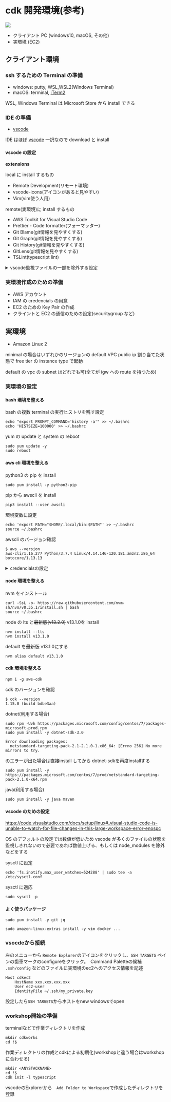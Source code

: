 # cdk 開発環境(参考)

![](./cdkenvironment-example.png)
- クライアント PC (windows10, macOS, その他)
- 実環境 (EC2)

## クライアント環境

### ssh するための Terminal の準備

- windows: putty, WSL,WSL2(Windows Terminal)
- macOS: terminal, [iTerm2](https://iterm2.com)

WSL, Windows Terminal は Microsoft Store から install できる

### IDE の準備

- [vscode](https://code.visualstudio.com/)

IDE はほぼ [vscode](https://code.visualstudio.com/) 一択なので download と install

#### vscode の設定

**extensions**

local に install するもの

- Remote Development(リモート環境)
- vscode-icons(アイコンがあると見やすい)
- Vim(vim使う人用)

remote(実環境)に install するもの
- AWS Toolkit for Visual Studio Code
- Prettier - Code formatter(フォーマッター)
- Git Blame(git情報を見やすくする)
- Git Graph(git情報を見やすくする)
- Git History(git情報を見やすくする)
- GitLens(git情報を見やすくする)
- TSLint(typescript lint)

<details><summary>vscode監視ファイルの一部を除外する設定</summary>
https://code.visualstudio.com/docs/getstarted/settings

`Ctrl+Shift+P`で Command Palette を開き`Open settings(JSON)`を選択

`settings.json`に以下を追加

```
  "files.watcherExclude": {
    "**/.git/objects/**": true,
    "**/.git/subtree-cache/**": true,
    "**/node_modules/*/**": true
  },
```

</details>

### 実環境作成のための準備

- AWS アカウント
- IAM の credencials の用意
- EC2 のための Key Pair の作成
- クライントと EC2 の通信のための設定(securitygroup など)

## 実環境

- Amazon Linux 2

minimal の場合はいずれかのリージョンの default VPC public ip 割り当てた状態で free tier の instance type で起動

default の vpc の subnet はどれでも可(全てが igw への route を持つため)

### 実環境の設定

#### bash 環境を整える

bash の複数 terminal の実行ヒストリを残す設定

```
echo "export PROMPT_COMMAND='history -a'" >> ~/.bashrc
echo 'HISTSIZE=100000' >> ~/.bashrc
```

yum の update と system の reboot

```
sudo yum update -y
sudo reboot
```

#### aws cli 環境を整える

python3 の pip を install

```
sudo yum install -y python3-pip
```

pip から awscli を install

```
pip3 install --user awscli
```

環境変数に設定

```
echo 'export PATH="$HOME/.local/bin:$PATH"' >> ~/.bashrc
source ~/.bashrc
```

awscli のバージョン確認

```console
$ aws --version
aws-cli/1.16.277 Python/3.7.4 Linux/4.14.146-120.181.amzn2.x86_64 botocore/1.13.13
```

<details><summary>credencialsの設定</summary>

ヒストリを残さないように一時的に設定

```
HISTCONTROL=ignoreboth
HISTIGNORE=*
```

変数化

```
awskey=AKIAIOSFODNN7EXAMPLE
awssec=wJalrXUtnFEMI/K7MDENG/bPxRfiCYEXAMPLEKEY
```

設定

```
aws configure set aws_access_key_id $awskey
aws configure set aws_secret_access_key $awssec
aws configure set cli_follow_urlparam false
```

profile で assumerole する場合は適宜に profile と sessionname を変更

変数化

```
myprofile=myprofile
myses=mysessionname
```

設定

```
aws configure --profile $myprof set role_arn <roleARN>
aws configure --profile $myprof set source_profile  <SourceProfile>
aws configure --profile $myprof set role_session_name  $myses
```

必要に応じてデフォルトに設定

```
echo "export AWS_DEFAULT_PROFILE=$myprof" >> ~/.bashrc
source ~/.bashrc
```

ヒストリ隠蔽解除

```
unset HISTIGNORE
```

credencials 設定確認

```
aws sts get-caller-identity
```

</p>
</details>

#### node 環境を整える

nvm をインストール

```
curl -SsL -o- https://raw.githubusercontent.com/nvm-sh/nvm/v0.35.1/install.sh | bash
source ~/.bashrc
```

node の lts と~~最新版(v13.2.0)~~ v13.1.0を install

```
nvm install --lts
nvm install v13.1.0
```

default を~~最新版~~ v13.1.0にする

```
nvm alias default v13.1.0
```

#### cdk 環境を整える

```
npm i -g aws-cdk
```

cdk のバージョンを確認

```console
$ cdk --version
1.15.0 (build bdbe3aa)
```


dotnet(利用する場合)
```
sudo rpm -Uvh https://packages.microsoft.com/config/centos/7/packages-microsoft-prod.rpm
sudo yum install -y dotnet-sdk-3.0
```


```
Error downloading packages:
  netstandard-targeting-pack-2.1-2.1.0-1.x86_64: [Errno 256] No more mirrors to try.
```
のエラーが出た場合は直接install してから dotnet-sdkを再度installする

```
sudo yum install -y https://packages.microsoft.com/centos/7/prod/netstandard-targeting-pack-2.1.0-x64.rpm
```
java(利用する場合)

```
sudo yum install -y java maven
```

#### vscode のための設定

https://code.visualstudio.com/docs/setup/linux#_visual-studio-code-is-unable-to-watch-for-file-changes-in-this-large-workspace-error-enospc

OS のデフォルトの設定では数値が低いため vscode が多くのファイルの状態を監視しきれないので必要であれば数値上げる、もしくは node_modules を除外などをする




sysctl に設定

```
echo 'fs.inotify.max_user_watches=524288' | sudo tee -a  /etc/sysctl.conf
```

sysctl に適応

```
sudo sysctl -p
```

#### よく使うパッケージ


```
sudo yum install -y git jq
```
```
sudo amazon-linux-extras install -y vim docker ...
```



### vsocdeから接続

左のメニューから `Remote Explorer`のアイコンをクリックし、`SSH TARGETS` ペインの歯車マークのconfigureをクリック。　Command Paletteの候補 `.ssh/config` などのファイルに実環境のec2へのアクセス情報を記述

```
Host cdkec2
    HostName xxx.xxx.xxx.xxx
    User ec2-user
    IdentityFile ~/.ssh/my_private.key
```    

設定したら`SSH TARGETS`からホストをnew windowsでopen



### workshop開始の準備


terminalなどで作業ディレクトリを作成

```
mkdir cdkworks
cd !$
```



作業ディレクトリの作成とcdkによる初期化(workshopと違う場合はworkshopに合わせる)
```
mkdir <ANYSTACKNAME>
cd !$
cdk init -l typescript
```


vscodeのExplorerから　`Add Folder to Workspace`で作成したディレクトリを登録


